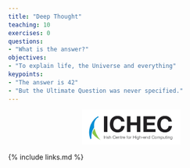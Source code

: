 ```yaml
---
title: "Deep Thought"
teaching: 10
exercises: 0
questions:
- "What is the answer?"
objectives:
- "To explain life, the Universe and everything"
keypoints:
- "The answer is 42"
- "But the Ultimate Question was never specified."
---
```


<p align="center"><img src="../fig/ICHEC_Logo.jpg" width="40%"/></p>

{% include links.md %}
